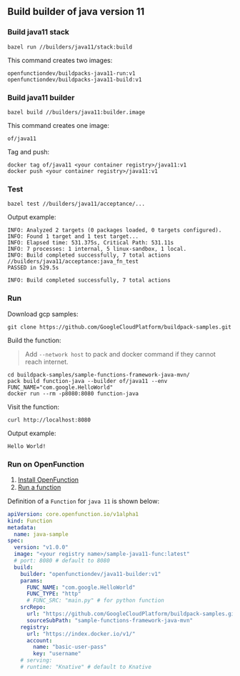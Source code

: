 ## Build builder of java version 11

### Build java11 stack

```shell
bazel run //builders/java11/stack:build
```

This command creates two images:

```shell
openfunctiondev/buildpacks-java11-run:v1
openfunctiondev/buildpacks-java11-build:v1
```

### Build java11 builder

```shell
bazel build //builders/java11:builder.image
```

This command creates one image:

```shell
of/java11
```

Tag and push:

```shell
docker tag of/java11 <your container registry>/java11:v1
docker push <your container registry>/java11:v1
```

### Test

```shell
bazel test //builders/java11/acceptance/...
```

Output example:

```shell
INFO: Analyzed 2 targets (0 packages loaded, 0 targets configured).
INFO: Found 1 target and 1 test target...
INFO: Elapsed time: 531.375s, Critical Path: 531.11s
INFO: 7 processes: 1 internal, 5 linux-sandbox, 1 local.
INFO: Build completed successfully, 7 total actions
//builders/java11/acceptance:java_fn_test                                PASSED in 529.5s

INFO: Build completed successfully, 7 total actions
```

### Run

Download gcp samples:

```shell
git clone https://github.com/GoogleCloudPlatform/buildpack-samples.git
```

Build the function:

> Add `--network host` to pack and docker command if they cannot reach internet.

```shell
cd buildpack-samples/sample-functions-framework-java-mvn/
pack build function-java --builder of/java11 --env FUNC_NAME="com.google.HelloWorld"
docker run --rm -p8080:8080 function-java
```

Visit the function:

```shell
curl http://localhost:8080
```

Output example:

```shell
Hello World!
```

### Run on OpenFunction

1. [Install OpenFunction](https://github.com/OpenFunction/OpenFunction#quickstart)
2. [Run a function](https://github.com/OpenFunction/OpenFunction#sample-run-a-function)

Definition of a ```Function``` for ```java 11``` is shown below:

```yaml
apiVersion: core.openfunction.io/v1alpha1
kind: Function
metadata:
  name: java-sample
spec:
  version: "v1.0.0"
  image: "<your registry name>/sample-java11-func:latest"
  # port: 8080 # default to 8080
  build:
    builder: "openfunctiondev/java11-builder:v1"
    params:
      FUNC_NAME: "com.google.HelloWorld"
      FUNC_TYPE: "http"
      # FUNC_SRC: "main.py" # for python function
    srcRepo:
      url: "https://github.com/GoogleCloudPlatform/buildpack-samples.git"
      sourceSubPath: "sample-functions-framework-java-mvn"
    registry:
      url: "https://index.docker.io/v1/"
      account:
        name: "basic-user-pass"
        key: "username"
    # serving:
    # runtime: "Knative" # default to Knative
```
